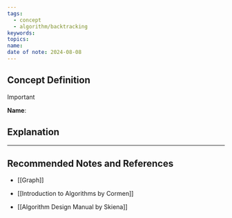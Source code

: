 ```yaml
---
tags:
  - concept
  - algorithm/backtracking
keywords: 
topics: 
name: 
date of note: 2024-08-08
---
```


## Concept Definition

>[!important]
>**Name**: 



## Explanation





-----------
##  Recommended Notes and References

- [[Graph]]

- [[Introduction to Algorithms by Cormen]]
- [[Algorithm Design Manual by Skiena]]